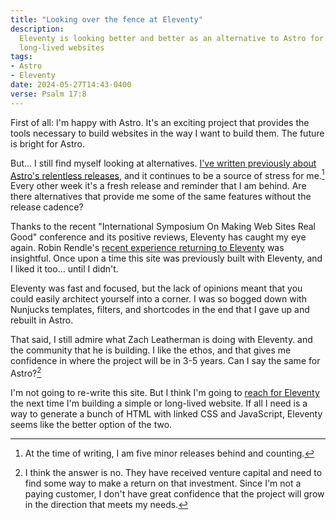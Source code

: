 ```yaml
---
title: "Looking over the fence at Eleventy"
description:
  Eleventy is looking better and better as an alternative to Astro for simple or
  long-lived websites
tags:
- Astro
- Eleventy
date: 2024-05-27T14:43-0400
verse: Psalm 17:8
---
```


First of all: I'm happy with Astro. It's an exciting project that provides the
tools necessary to build websites in the way I want to build them. The future is
bright for Astro.

But... I still find myself looking at alternatives.
[I've written previously about Astro's relentless releases](/articles/astro-and-release-velocity/),
and it continues to be a source of stress for me.[^1] Every other week it's a
fresh release and reminder that I am behind. Are there alternatives that provide
me some of the same features without the release cadence?

Thanks to the recent "International Symposium On Making Web Sites Real Good"
conference and its positive reviews, Eleventy has caught my eye again. Robin
Rendle's
[recent experience returning to Eleventy](https://buttondown.email/cascade/archive/020-notes-on-the-blog/)
was insightful. Once upon a time this site was previously built with Eleventy,
and I liked it too... until I didn't.

Eleventy was fast and focused, but the lack of opinions meant that you could
easily architect yourself into a corner. I was so bogged down with Nunjucks
templates, filters, and shortcodes in the end that I gave up and rebuilt in
Astro.

That said, I still admire what Zach Leatherman is doing with Eleventy. and the
community that he is building. I like the ethos, and that gives me confidence in
where the project will be in 3-5 years. Can I say the same for Astro?[^2]

I'm not going to re-write this site. But I think I'm going to
[reach for Eleventy](/gardens/getting-started-with-eleventy/) the next time I'm
building a simple or long-lived website. If all I need is a way to generate a
bunch of HTML with linked CSS and JavaScript, Eleventy seems like the better
option of the two.

[^1]: At the time of writing, I am five minor releases behind and counting.
[^2]:
    I think the answer is no. They have received venture capital and need to
    find some way to make a return on that investment. Since I'm not a paying
    customer, I don't have great confidence that the project will grow in the
    direction that meets my needs.
